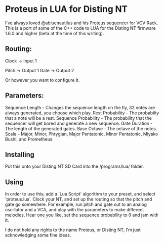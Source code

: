 # Proteus in LUA for Disting NT

I've always loved @abluenautilus and his Proteus sequencer for VCV Rack. This is a port of some of the C++ code
to LUA for the Disting NT firmware 1.6.0 and higher (beta at the time of this writing).

## Routing:

Clock -> Input 1

Pitch -> Output 1
Gate -> Output 2

Or however you want to configure it.

## Parameters:


Sequence Length - Changes the sequence length on the fly, 32 notes are always generated, you choose which play.
Rest Probability - The probabilty that a note will be a rest.
Sequence Probability - The probability that the sequencer will get bored and generate a new sequence.
Gate Duration - The length of the generated gates.
Base Octave - The octave of the notes.
Scale - Major, Minor, Phrygian, Major Pentatonic, Minor Pentatonic, Miyako Bushi, and Prometheus

## Installing

Put this onto your Disting NT SD Card into the /programs/lua/ folder.

## Using

In order to use this, add a 'Lua Script' algorithm to your preset, and select 'proteus.lua'. Clock your NT, and set up the routing so that the pitch and gate go somewhere. For example, run pitch and gate out to an analog oscillator and a VCA, and play with the parameters to make different melodies. Hear one you like, set the sequence probability to 0 and jam with it.

I do not hold any rights to the name Proteus, or Disting NT, I'm just acknowledging some fine ideas.
